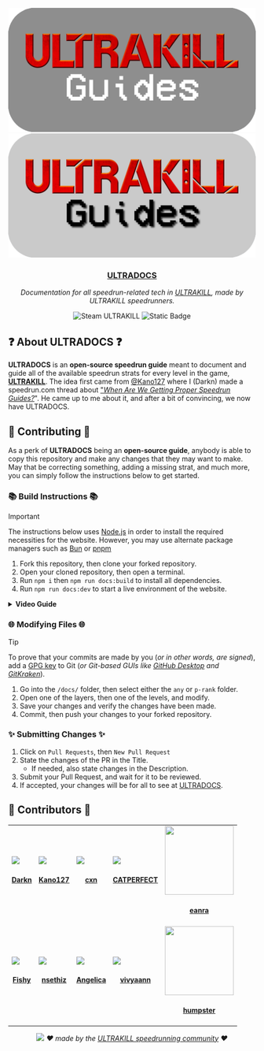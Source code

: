 ![ULTRADOCS (light)](/images/ultraguides-light-github.png#gh-dark-mode-only)
![ULTRADOCS (dark)](/images/ultraguides-dark-github.png#gh-light-mode-only)

<div align="center">
    <h3><a href="https://ultradocs.pages.dev">ULTRADOCS</a></h3>
    <p><i>
        Documentation for all speedrun-related tech in <a href="https://store.steampowered.com/app/1229490/ULTRAKILL/">ULTRAKILL</a>, made by ULTRAKILL speedrunners.
    </i></p>
    
   <img alt="Steam ULTRAKILL"  src="https://img.shields.io/badge/steam-ultrakill-darkred?style=for-the-badge&logo=steam&label=%20&link=https%3A%2F%2Fstore.steampowered.com%2Fapp%2F1229490%2FULTRAKILL%2F" />
   <img alt="Static Badge" src="https://img.shields.io/badge/cloudflare-orange?style=for-the-badge&logo=cloudflare&logoColor=white&link=https%3A%2F%2Fstore.steampowered.com%2Fapp%2F1229490%2FULTRAKILL%2F">
</div>

## ❓ About ULTRADOCS ❓
**ULTRADOCS** is an **open-source speedrun guide** meant to document and guide all of the available speedrun strats for every level in the game, [**ULTRAKILL**](https://store.steampowered.com/app/1229490/ULTRAKILL/). The idea first came from [@Kano127](https://github.com/Kano127) where I (Darkn) made a speedrun.com thread about ["_When Are We Getting Proper Speedrun Guides?_](https://www.speedrun.com/ultrakill/forums/2jgrb)". He came up to me about it, and after a bit of convincing, we now have ULTRADOCS.

## 📖 Contributing 📖
As a perk of **ULTRADOCS** being an **open-source guide**, anybody is able to copy this repository and make any changes that they may want to make. May that be correcting something, adding a missing strat, and much more, you can simply follow the instructions below to get started.

### 📚 Build Instructions 📚
> [!IMPORTANT]
> The instructions below uses [Node.js](https://nodejs.org) in order to install the required necessities for the website. However, you may use alternate package managers such as [Bun](https://bun.sh) or [pnpm](https://pnpm.io)

1. Fork this repository, then clone your forked repository.
2. Open your cloned repository, then open a terminal.
3. Run `npm i` then `npm run docs:build` to install all dependencies.
4. Run `npm run docs:dev` to start a live environment of the website.

<details>
<summary><b>Video Guide</b></summary>
    
https://github.com/user-attachments/assets/e5adb9e3-0fd0-4aca-b852-246e4da24c09

</details>

### 🌐 Modifying Files 🌐
> [!TIP]
> To prove that your commits are made by you (*or in other words, are signed*), add a [GPG key](https://gnupg.org) to Git (_or Git-based GUIs like [GitHub Desktop](https://github.com/apps/desktop) and [GitKraken](https://gitkraken.com)_).

1. Go into the `/docs/` folder, then select either the `any` or `p-rank` folder.
2. Open one of the layers, then one of the levels, and modify.
3. Save your changes and verify the changes have been made.
4. Commit, then push your changes to your forked repository.

### ✨ Submitting Changes ✨
1. Click on `Pull Requests`, then `New Pull Request`
2. State the changes of the PR in the Title.
    - If needed, also state changes in the Description.
3. Submit your Pull Request, and wait for it to be reviewed.
4. If accepted, your changes will be for all to see at [ULTRADOCS](https://ultradocs.pages.dev).

## 💜 Contributors 💜

<table id='credit'>
<tr>
  <td id='Darkn'>
  <a href='https://github.com/NotDarkn'>
  <img src='https://github.com/NotDarkn.png' width='140px;'>
</a>
  <h4 align='center'><a href='https://darkn.bio'>Darkn</a></h4>
</td>
  <td id='Kano127'>
  <a href='https://github.com/Kano127'>
  <img src='https://github.com/Kano127.png' width='140px;'>
</a>
  <h4 align='center'><a href='https://www.speedrun.com/users/Kano127'>Kano127</a></h4>
</td>
  <td id='kiacxn'>
  <a href='https://github.com/kiacxn'>
  <img src='https://i.imgur.com/7J2Sa1p.jpeg' width='140px;'>
</a>
  <h4 align='center'><a href='https://www.speedrun.com/users/kiacxn'>cxn</a></h4>
</td>
  <td id='CATPERFECT'>
  <a href='https://github.com/AshleyPerfect'>
  <img src='https://github.com/AshleyPerfect.png' width='140px;'>
</a>
  <h4 align='center'><a href='https://www.speedrun.com/users/CATPERFECT'>CATPERFECT</a></h4>
</td>
  <td id='eanra'>
  <a href='https://github.com/okEanra'>
  <img src='https://i.imgur.com/lSp87BL.jpeg' width='140px;' height='140px;'>
</a>
  <h4 align='center'><a href='https://www.speedrun.com/users/eanra'>eanra</a></h4>
</td>
</tr>

<tr>
  <td id='FishyBandit'>
  <a href='https://github.com/FishyBandit'>
  <img src='https://i.imgur.com/3qm9q4h.png' width='140px;'>
</a>
  <h4 align='center'><a href='https://speedrun.com/users/FishyBandit'>Fishy</a></h4>
</td>
  <td id='nsethiz'>
  <a href='https://github.com/nsethiz'>
  <img src='https://cdn.discordapp.com/avatars/1136820300634390598/5db23dab689848bd618d4c2ec03e03c4.png' width='140px;'>
</a>
  <h4 align='center'><a href='https://speedrun.com/users/nsethiz'>nsethiz</a></h4>
</td>
  <td id='angelica'>
  <a href='https://github.com/eternal664'>
  <img src='https://www.speedrun.com/static/user/jonom7n8/image.jpg?v=df124f5' width='140px;'>
</a>
  <h4 align='center'><a href='https://speedrun.com/users/The_Black_Silence'>Angelica</a></h4>
</td>
  <td id='N/A'>
  <a href='https://github.com/vivyaann'>
  <img src='https://github.com/vivyaann.png' width='140px;'>
</a>
  <h4 align='center'><a href='https://speedrun.com/users/vivyaann'>vivyaann</a></h4>
</td>
  <td id='N/A'>
  <a href='https://github.com/humpsterv2'>
  <img src='https://www.speedrun.com/static/user/x76e2e0j/image.png?v=c069633' width='140px;' height='140px;'>
</a>
  <h4 align='center'><a href='https://speedrun.com/users/humpster'>humpster</a></h4>
</td>
</tr>
</table>

<div align="center">
  <img src="https://github.com/NotDarkn/website-filehost/blob/main/public/footer.png?raw=true"/>
  <em>❤️ made by the <a href="https://www.speedrun.com/ultrakill">ULTRAKILL speedrunning community</a> ❤️</a></em>
</div>